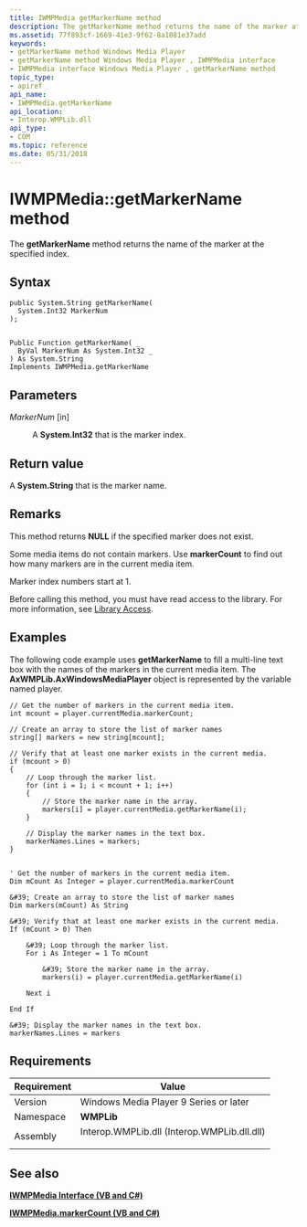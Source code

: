 ```yaml
---
title: IWMPMedia getMarkerName method
description: The getMarkerName method returns the name of the marker at the specified index.
ms.assetid: 77f893cf-1669-41e3-9f62-8a1081e37add
keywords:
- getMarkerName method Windows Media Player
- getMarkerName method Windows Media Player , IWMPMedia interface
- IWMPMedia interface Windows Media Player , getMarkerName method
topic_type:
- apiref
api_name:
- IWMPMedia.getMarkerName
api_location:
- Interop.WMPLib.dll
api_type:
- COM
ms.topic: reference
ms.date: 05/31/2018
---
```


# IWMPMedia::getMarkerName method

The **getMarkerName** method returns the name of the marker at the specified index.

## Syntax


```CSharp
public System.String getMarkerName(
  System.Int32 MarkerNum
);
```


```VB

Public Function getMarkerName( _
  ByVal MarkerNum As System.Int32 _
) As System.String
Implements IWMPMedia.getMarkerName
```





## Parameters

<dl> <dt>

*MarkerNum* \[in\]
</dt> <dd>

A **System.Int32** that is the marker index.

</dd> </dl>

## Return value

A **System.String** that is the marker name.

## Remarks

This method returns **NULL** if the specified marker does not exist.

Some media items do not contain markers. Use **markerCount** to find out how many markers are in the current media item.

Marker index numbers start at 1.

Before calling this method, you must have read access to the library. For more information, see [Library Access](library-access.md).

## Examples

The following code example uses **getMarkerName** to fill a multi-line text box with the names of the markers in the current media item. The **AxWMPLib.AxWindowsMediaPlayer** object is represented by the variable named player.


```CSharp
// Get the number of markers in the current media item.
int mcount = player.currentMedia.markerCount;

// Create an array to store the list of marker names
string[] markers = new string[mcount];

// Verify that at least one marker exists in the current media.
if (mcount > 0)
{
    // Loop through the marker list.
    for (int i = 1; i < mcount + 1; i++)
    {
        // Store the marker name in the array.
        markers[i] = player.currentMedia.getMarkerName(i);
    }

    // Display the marker names in the text box.
    markerNames.Lines = markers;
}
```


```VB

' Get the number of markers in the current media item.
Dim mCount As Integer = player.currentMedia.markerCount

&#39; Create an array to store the list of marker names
Dim markers(mCount) As String

&#39; Verify that at least one marker exists in the current media.
If (mCount > 0) Then

    &#39; Loop through the marker list.
    For i As Integer = 1 To mCount

        &#39; Store the marker name in the array.
        markers(i) = player.currentMedia.getMarkerName(i)

    Next i

End If

&#39; Display the marker names in the text box.
markerNames.Lines = markers
```





## Requirements



| Requirement | Value |
|----------------------|------------------------------------------------------------------------------------------------------------------------|
| Version<br/>   | Windows Media Player 9 Series or later<br/>                                                                      |
| Namespace<br/> | **WMPLib**<br/>                                                                                                  |
| Assembly<br/>  | <dl> <dt>Interop.WMPLib.dll (Interop.WMPLib.dll.dll)</dt> </dl> |



## See also

<dl> <dt>

[**IWMPMedia Interface (VB and C#)**](iwmpmedia--vb-and-c.md)
</dt> <dt>

[**IWMPMedia.markerCount (VB and C#)**](wmplibiwmpmedia-iwmpmedia-markercount--vb-and-c.md)
</dt> </dl>

 

 





